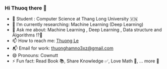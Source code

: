 ### Hi Thuoq there 👋

- 🏬 Student :  Computer Science at Thang Long University 🇻🇳
- 🌱 I’m currently researching: Machine Learning (Deep Learning) 
- 💬 Ask me about: Machine Learning , Deep Learning , Data structure and Algorithms ⁉️🙋
- 📫 How to reach me: [Thuong Le](https://www.facebook.com/hthuongh1939203)
- 📬 Email for work: thuonghamno3xz@gmail.com 
- 😄 Pronouns: Cownutt
- ⚡ Fun fact: Read Book 📚, Share Knowledge ✅, Love Math 🧮, ... more 🎉
<!--
**JohnCowNut/JohnCowNut** is a ✨ _special_ ✨ repository because its `README.md` (this file) appears on your GitHub profile.

Here are some ideas to get you started:

-->
